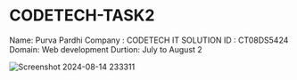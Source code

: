 # CODETECH-TASK2
Name: Purva Pardhi
Company : CODETECH IT SOLUTION
ID : CT08DS5424 
Domain: Web development
Durtion: July to August 2

![Screenshot 2024-08-14 233311](https://github.com/user-attachments/assets/82615d65-4048-44ae-b9cf-12acdba9a363)
